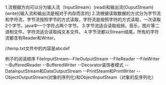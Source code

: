 1.流根据方向可以分为输入流（InputStream）(read)和输出流(OuputStream)(write)[输入流和输出流是相对于内存而言的]
2.流根据读取数据的方式分为字节流和字符流，字节流按照字节的方式读取，字符流是按照字符的方式读取，一次读取2个字节，java中一个字符占两个字节。
3.字节流适合读取视频，音乐，图片等二进制文件。字符流适合读取纯文本文件。
4.字节流都以Stream结尾，所有的字符流都含有Reader和Writer。

//temp.txt文件中的内容是abcdef

 例子的阅读顺序 FileInputStream--FileOutputStream --FileReader --FileWriter --BufferedReader --BufferedWriter --Decorator装饰者模式 --DataInputStream和DataOutputStream --PrintSteam和PrintWriter  --ObjectOutputStream(对象的序列化)和ObjectInputSteam（对象的反序列化）
